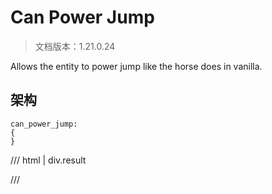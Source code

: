 # Can Power Jump

> 文档版本：1.21.0.24

Allows the entity to power jump like the horse does in vanilla.

## 架构

```mcschema
can_power_jump:
{
}

```

/// html | div.result

///

